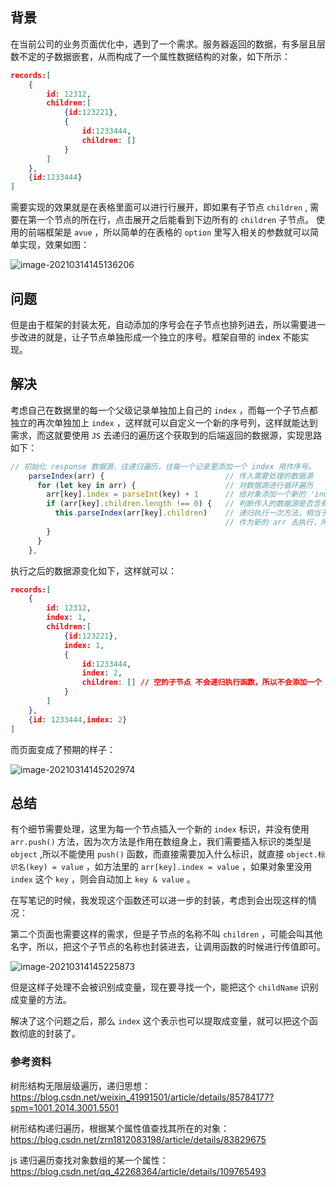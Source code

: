 ## 背景

在当前公司的业务页面优化中，遇到了一个需求。服务器返回的数据，有多层且层数不定的子数据嵌套，从而构成了一个属性数据结构的对象，如下所示：

```json
records:[
    {
        id: 12312,
        children:[
            {id:123221},
            {
                id:1233444,
                children: []
            }
        ]
    },
    {id:1233444}
]
```

需要实现的效果就是在表格里面可以进行行展开，即如果有子节点 `children` , 需要在第一个节点的所在行，点击展开之后能看到下边所有的 `children` 子节点。 使用的前端框架是 `avue` ，所以简单的在表格的 `option` 里写入相关的参数就可以简单实现，效果如图：

![image-20210314145136206](https://cdn.jsdelivr.net/gh/shangguanyaa/NotesImages@main/img/image-20210314145136206.png)

## 问题

但是由于框架的封装太死，自动添加的序号会在子节点也排列进去，所以需要进一步改进的就是，让子节点单独形成一个独立的序号。框架自带的 index 不能实现。

## 解决

考虑自己在数据里的每一个父级记录单独加上自己的 `index` ，而每一个子节点都独立的再次单独加上 `index` ，这样就可以自定义一个新的序号列，这样就能达到需求，而这就要使用 `JS` 去递归的遍历这个获取到的后端返回的数据源，实现思路如下：

```js
// 初始化 response 数据源，往递归遍历，往每一个记录里添加一个 index 用作序号。
    parseIndex(arr) {                           // 传入需要处理的数据源
      for (let key in arr) {                    // 对数据源进行循环遍历
        arr[key].index = parseInt(key) + 1      // 给对象添加一个新的 'index' key, value 为当前的循环次数 key + 1
        if (arr[key].children.length !== 0) {   // 判断传入的数据源是否含有一个有效的子节点
          this.parseIndex(arr[key].children)    // 递归执行一次方法，相当于把有效的子节点再次传入函数
                                                // 作为新的 arr 去执行，所以当有更深的子节点时，也会继续作为新的 arr 传入函数执行
        }
      }
    },
```

执行之后的数据源变化如下，这样就可以：

```json
records:[
    {
        id: 12312,
        index: 1,
        children:[
            {id:123221},
            index: 1,
            {
                id:1233444,
                index: 2,
                children: [] // 空的子节点 不会递归执行函数，所以不会添加一个 index
            }
        ]
    },
    {id: 1233444,index: 2}
]
```

而页面变成了预期的样子：

![image-20210314145202974](https://cdn.jsdelivr.net/gh/shangguanyaa/NotesImages@main/img/image-20210314145202974.png)

## 总结

有个细节需要处理，这里为每一个节点插入一个新的 `index` 标识，并没有使用 `arr.push()` 方法，因为次方法是作用在数组身上，我们需要插入标识的类型是 `object` ,所以不能使用 `push()` 函数，而直接需要加入什么标识，就直接 `object.标识名(key) = value` ，如方法里的 `arr[key].index = value` ，如果对象里没用 `index` 这个 `key` ，则会自动加上 `key & value` 。

在写笔记的时候，我发现这个函数还可以进一步的封装，考虑到会出现这样的情况：

第二个页面也需要这样的需求，但是子节点的名称不叫 `children` ，可能会叫其他名字，所以，把这个子节点的名称也封装进去，让调用函数的时候进行传值即可。

![image-20210314145225873](https://cdn.jsdelivr.net/gh/shangguanyaa/NotesImages@main/img/image-20210314145225873.png)

但是这样子处理不会被识别成变量，现在要寻找一个，能把这个 `childName` 识别成变量的方法。

解决了这个问题之后，那么 `index` 这个表示也可以提取成变量，就可以把这个函数彻底的封装了。

### 参考资料

树形结构无限层级遍历，递归思想：https://blog.csdn.net/weixin_41991501/article/details/85784177?spm=1001.2014.3001.5501

树形结构递归遍历，根据某个属性值查找其所在的对象：https://blog.csdn.net/zrn1812083198/article/details/83829675

js 递归遍历查找对象数组的某一个属性：https://blog.csdn.net/qq_42268364/article/details/109765493